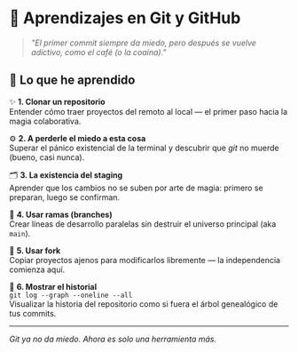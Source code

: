 
# 🚀 **Aprendizajes en Git y GitHub**

> _"El primer commit siempre da miedo, pero después se vuelve adictivo, como el café (o la coaína)."_  

## 🧩 **Lo que he aprendido**

✨ **1. Clonar un repositorio**  
Entender cómo traer proyectos del remoto al local — el primer paso hacia la magia colaborativa.

⚙️ **2. A perderle el miedo a esta cosa**  
Superar el pánico existencial de la terminal y descubrir que *git* no muerde (bueno, casi nunca).

🗂️ **3. La existencia del staging**  
Aprender que los cambios no se suben por arte de magia: primero se preparan, luego se confirman.

🌿 **4. Usar ramas (branches)**  
Crear líneas de desarrollo paralelas sin destruir el universo principal (aka `main`).

🍴 **5. Usar fork**  
Copiar proyectos ajenos para modificarlos libremente — la independencia comienza aquí.

📜 **6. Mostrar el historial**  
`git log --graph --oneline --all`  
Visualizar la historia del repositorio como si fuera el árbol genealógico de tus commits.

---

*Git ya no da miedo. Ahora es solo una herramienta más.*  
